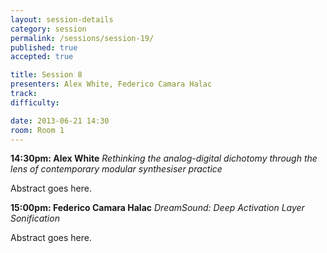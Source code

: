 ```yaml
---
layout: session-details
category: session
permalink: /sessions/session-19/
published: true
accepted: true

title: Session 8
presenters: Alex White, Federico Camara Halac
track:
difficulty:

date: 2013-06-21 14:30
room: Room 1
---
```


**14:30pm: Alex White**
_Rethinking the analog-digital dichotomy through the lens of contemporary modular synthesiser practice_

Abstract goes here.

**15:00pm: Federico Camara Halac**
_DreamSound: Deep Activation Layer Sonification_

Abstract goes here.
